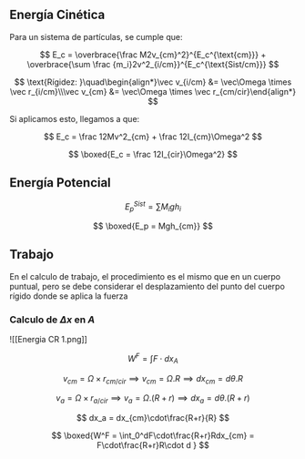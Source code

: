 ## Energía Cinética

Para un sistema de partículas, se cumple que:

$$
E_c = \overbrace{\frac M2v_{cm}^2}^{E_c^{\text{cm}}} + \overbrace{\sum \frac {m_i}2v^2_{i/cm}}^{E_c^{\text{Sist/cm}}}
$$

$$
\text{Rígidez: }\quad\begin{align*}\vec v_{i/cm} &= \vec\Omega \times \vec r_{i/cm}\\\vec v_{cm} &= \vec\Omega \times \vec r_{cm/cir}\end{align*}
$$

Si aplicamos esto, llegamos a que:

$$
E_c = \frac 12Mv^2_{cm} + \frac 12I_{cm}\Omega^2
$$

$$
\boxed{E_c = \frac 12I_{cir}\Omega^2}
$$

## Energía Potencial

$$
E_p^{Sist} = \sum M_igh_i
$$

$$
\boxed{E_p = Mgh_{cm}}
$$

## Trabajo

En el calculo de trabajo, el procedimiento es el mismo que en un cuerpo puntual, pero se debe considerar el desplazamiento del punto del cuerpo rígido donde se aplica la fuerza

### Calculo de $\Delta x$ en $A$

![[Energia CR 1.png]]

$$
W^F = \int F\cdot dx_A
$$

$$
v_{cm} = \Omega\times r_{cm/cir} \implies v_{cm} = \Omega.R \implies dx_{cm} = d\theta.R
$$

$$
v_a = \Omega\times r_{a/cir} \implies v_a = \Omega.(R+r) \implies dx_a = d\theta.(R+r)
$$

$$
dx_a = dx_{cm}\cdot\frac{R+r}{R}
$$

$$
\boxed{W^F = \int_0^dF\cdot\frac{R+r}Rdx_{cm} = F\cdot\frac{R+r}R\cdot d }
$$
